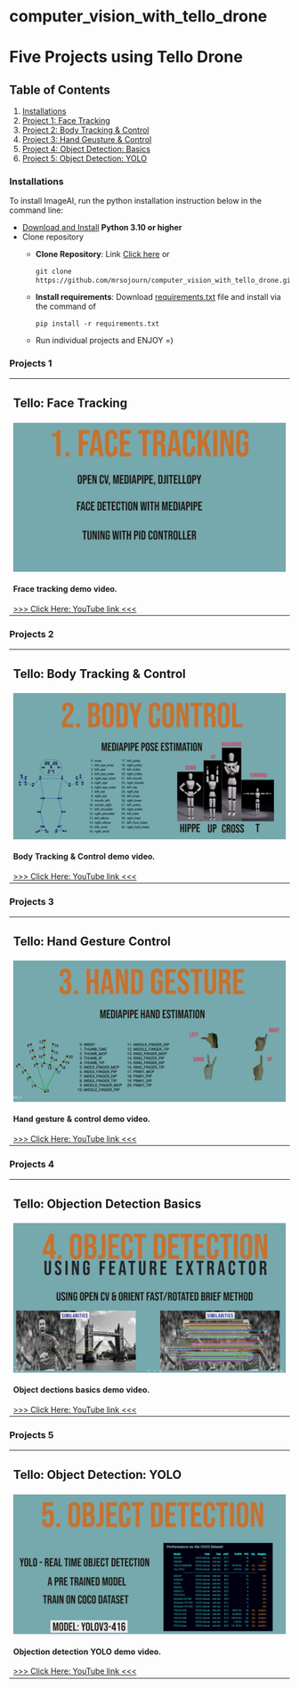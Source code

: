 # computer_vision_with_tello_drone

# Five Projects using Tello Drone

## Table of Contents
1. <a href="#installations" >Installations</a>
2. <a href="#project_1" >Project 1: Face Tracking</a>
3. <a href="#project_2" >Project 2: Body Tracking & Control</a>
4. <a href="#project_3" >Project 3: Hand Geusture & Control</a>
5. <a href="#project_4" >Project 4: Object Detection: Basics</a>
6. <a href="#project_5" >Project 5: Object Detection: YOLO</a>


   
### Installations
<div id="installations"></div>
 
To install ImageAI, run the python installation instruction below in the command line:

- [Download and Install](https://www.python.org/downloads/) **Python 3.10 or higher**
- Clone repository
  - **Clone Repository**: Link [Click here](https://github.com/mrsojourn/computer_vision_with_tello_drone.git)
    or
    ```
    git clone https://github.com/mrsojourn/computer_vision_with_tello_drone.git 
    ```

  - **Install requirements**: Download [requirements.txt](https://github.com/mrsojourn/computer_vision_with_tello_drone/blob/main/requirements.txt) file and install via the command
    of
    ```
    pip install -r requirements.txt
    ```
  - Run individual projects and ENJOY =)

### Projects 1
<div id="project_1"></div>
<table>
  <tr>
    <td><h2> Tello: Face Tracking</h2> </td>
  </tr>
  <tr>
    <td><img src="utils/thumbnails/1.PNG" >
    <h4>Frace tracking demo video.</h4>
    <a href="https://youtu.be/nlfS8t8BqY8"> >>> Click Here: YouTube link <<<</a>
    </td>
  </tr>
</table>

### Projects 2
<div id="project_2"></div>
<table>
  <tr>
    <td><h2> Tello: Body Tracking & Control</h2> </td>
  </tr>
  <tr>
    <td><img src="utils/thumbnails/2.PNG" >
    <h4>Body Tracking & Control demo video.</h4>
    <a href="https://youtu.be/8PK3BrQf54s"> >>> Click Here: YouTube link <<<</a>
    </td>
  </tr>
</table>
   
### Projects 3
<div id="project_3"></div>
   <table>
  <tr>
    <td><h2> Tello: Hand Gesture Control</h2> </td>
  </tr>
  <tr>
    <td><img src="utils/thumbnails/3.PNG" >
    <h4>Hand gesture & control demo video.</h4>
    <a href="https://youtu.be/cVeWmBykW4I"> >>> Click Here: YouTube link <<<</a>
    </td>
  </tr>
</table>
      
### Projects 4  
<div id="project_4"></div>
      <table>
  <tr>
    <td><h2> Tello: Objection Detection Basics</h2> </td>
  </tr>
  <tr>
    <td><img src="utils/thumbnails/4.PNG" >
    <h4>Object dections basics demo video.</h4>
    <a href="https://youtu.be/iA-cvK-Xydo"> >>> Click Here: YouTube link <<<</a>
    </td>
  </tr>
</table>
         
### Projects 5
<div id="project_5"></div>
<table>
  <tr>
    <td><h2> Tello: Object Detection: YOLO</h2> </td>
  </tr>
  <tr>
    <td><img src="utils/thumbnails/5.PNG" >
    <h4>Objection detection YOLO demo video.</h4>
    <a href="https://youtu.be/CYfCtVhx7qk"> >>> Click Here: YouTube link <<<</a>
    </td>
  </tr>
</table>
